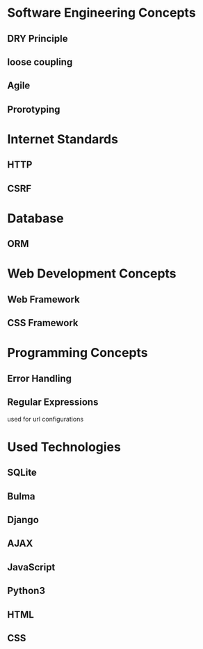 # Software Engineering Concepts
## DRY Principle
## loose coupling
## Agile
## Prorotyping

# Internet Standards
## HTTP
## CSRF

# Database 
## ORM

# Web Development Concepts
## Web Framework
## CSS Framework

# Programming Concepts
## Error Handling
## Regular Expressions
used for url configurations

# Used Technologies
## SQLite
## Bulma
## Django
## AJAX
## JavaScript
## Python3
## HTML
## CSS
